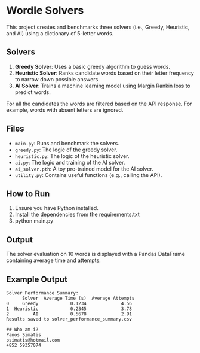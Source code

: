 # Wordle Solvers

This project creates and benchmarks three solvers (i.e., Greedy, Heuristic, and AI) using a dictionary of 5-letter words.

## Solvers
1. **Greedy Solver**: Uses a basic greedy algorithm to guess words.
2. **Heuristic Solver**: Ranks candidate words based on their letter frequency to narrow down possible answers.
3. **AI Solver**: Trains a machine learning model using Margin Rankin loss to predict words.

For all the candidates the words are filtered based on the API response. For example, words with absent letters are ignored.

## Files
- `main.py`: Runs and benchmark the solvers.
- `greedy.py`: The logic of the greedy solver.
- `heuristic.py`: The logic of the heuristic solver.
- `ai.py`: The logic and training of the AI solver. 
- `ai_solver.pth`: A toy pre-trained model for the AI solver.
- `utility.py`: Contains useful functions (e.g., calling the API).

## How to Run
1. Ensure you have Python installed.
2. Install the dependencies from the requirements.txt
3. python main.py

## Output
The solver evaluation on 10 words is displayed with a Pandas DataFrame containing average time and attempts.

## Example Output
```plaintext
Solver Performance Summary:
      Solver  Average Time (s)  Average Attempts
0     Greedy            0.1234             4.56
1  Heuristic            0.2345             3.78
2         AI            0.5678             2.91
Results saved to solver_performance_summary.csv

## Who am i?
Panos Simatis
psimatis@hotmail.com
+852 59357074
```

